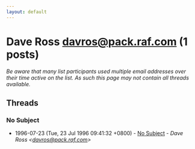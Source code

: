 ```yaml
---
layout: default
---
```


# Dave Ross <davros@pack.raf.com> (1 posts)

_Be aware that many list participants used multiple email addresses over their time active on the list. As such this page may not contain all threads available._

## Threads

### No Subject
+ 1996-07-23 (Tue, 23 Jul 1996 09:41:32 +0800) - [No Subject](/archive/1996/07/73cb8ee9bc98a70d436e9865d6033aa307f6b68e761ed1786e69e4c536eed700) - _Dave Ross \<davros@pack.raf.com\>_

